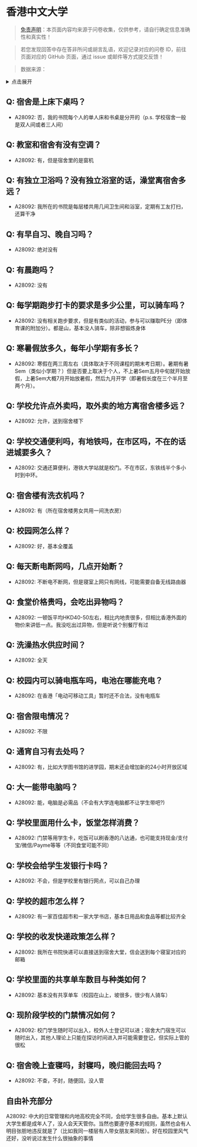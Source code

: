 # 香港中文大学

> [免责声明](https://colleges.chat/#_3)：本页面内容均来源于问卷收集，仅供参考，请自行确定信息准确性和真实性！

> 若您发现回答中存在答非所问或胡言乱语，欢迎记录对应的问卷 ID，前往页面对应的 GitHub 页面，通过 issue 或邮件等方式提交反馈！

> 数据来源：

<details><summary>点击展开</summary>
<ul>
<li>A28092: 匿名 (2025 年 05 月)</li>
</ul>
</details>

## Q: 宿舍是上床下桌吗？

- A28092: 否，我的书院每个人的单人床和书桌是分开的（p.s. 学校宿舍一般是双人间或者三人间）

## Q: 教室和宿舍有没有空调？

- A28092: 有，但是宿舍里的是窗机

## Q: 有独立卫浴吗？没有独立浴室的话，澡堂离宿舍多远？

- A28092: 我所在的书院是每层楼共用几间卫生间和浴室，定期有工友打扫，还算干净

## Q: 有早自习、晚自习吗？

- A28092: 绝对没有

## Q: 有晨跑吗？

- A28092: 没有

## Q: 每学期跑步打卡的要求是多少公里，可以骑车吗？

- A28092: 没有相关跑步要求，但是有类似的活动，参与可以赚取PE分（即体育课的附加分）。都是山，基本没人骑车，除非想锻炼身体

## Q: 寒暑假放多久，每年小学期有多长？

- A28092: 寒假在两三周左右（具体取决于不同课程的期末考日期）。暑期有暑Sem（类似小学期？）但是否要上取决于个人，不上暑Sem五月中旬就开始放假，上暑Sem大概7月开始放暑假，然后九月开学（即暑假长度在三个半月至两个月）。

## Q: 学校允许点外卖吗，取外卖的地方离宿舍楼多远？

- A28092: 允许，送到宿舍楼下

## Q: 学校交通便利吗，有地铁吗，在市区吗，不在的话进城要多久？

- A28092: 交通还算便利，港铁大学站就是校门。不在市区，东铁线半个多小时到中环。

## Q: 宿舍楼有洗衣机吗？

- A28092: 有（所在宿舍楼男女共用一间洗衣房）

## Q: 校园网怎么样？

- A28092: 好，基本全覆盖

## Q: 每天断电断网吗，几点开始断？

- A28092: 不断电不断网，但是寝室上网只有网线，可能需要自备无线路由器

## Q: 食堂价格贵吗，会吃出异物吗？

- A28092: 一顿饭平均HKD40-50左右，相比内地贵很多，但相比香港外面的物价来讲低一点。我没吃出过异物，但是听说个别餐厅有过

## Q: 洗澡热水供应时间？

- A28092: 全天

## Q: 校园内可以骑电瓶车吗，电池在哪能充电？

- A28092: 在香港「电动可移动工具」暂时还不合法，没有电瓶车

## Q: 宿舍限电情况？

- A28092: 不限

## Q: 通宵自习有去处吗？

- A28092: 有，比如大学图书馆的进学园，期末还会增加新的24小时开放区域

## Q: 大一能带电脑吗？

- A28092: 能，电脑是必需品（不会有大学连电脑都不让学生带吧?)

## Q: 学校里面用什么卡，饭堂怎样消费？

- A28092: 门禁等用学生卡，吃饭可以刷香港的八达通，也可能支持现金/支付宝/微信/Payme等等（不同食堂可能不同）

## Q: 学校会给学生发银行卡吗？

- A28092: 不会，但是学校里有银行网点，可以自己办理

## Q: 学校的超市怎么样？

- A28092: 有一家百佳超市和一家大学书店，基本日用品和食品等都比较齐全

## Q: 学校的收发快递政策怎么样？

- A28092: 我所在书院快递可以直接送到宿舍大堂，信会送到每个寝室对应的邮箱

## Q: 学校里面的共享单车数目与种类如何？

- A28092: 基本没有共享单车（校园在山上，坡很多，很少有人骑车）

## Q: 现阶段学校的门禁情况如何？

- A28092: 校门学生随时可以出入，校外人士登记可以进；宿舍大门宿生可以随时出入，其他人理论上只能在探访时间进入并可能需要登记，但实际上管的很松

## Q: 宿舍晚上查寝吗，封寝吗，晚归能回去吗？

- A28092: 不查，不封，随便回，没人管

## 自由补充部分

A28092: 中大的日常管理和内地高校完全不同，会给学生很多自由。基本上默认大学生都是成年人了，没人会天天管你。当然也要遵守基本的规则，虽然也会有人明目张胆地违反就是了（比如我同一楼层有人带女朋友来同居）。好在校园里风气还好，没听说过发生什么很抽象的事情